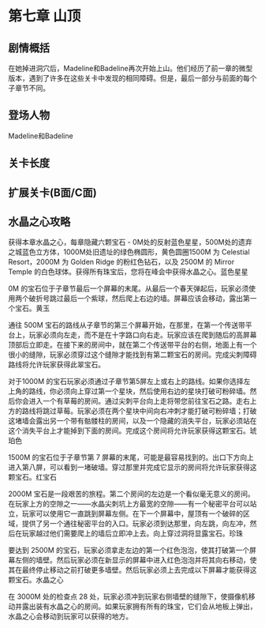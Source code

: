 # 第七章 山顶
## 剧情概括
在她掉进洞穴后，Madeline和Badeline再次开始上山。他们经历了前一章的微型版本，遇到了许多在这些关卡中发现的相同障碍。但是，最后一部分与前面的每个子章节不同。
## 登场人物
Madeline和Badeline
## 关卡长度
## 扩展关卡(**B面**/**C面**)
## 水晶之心攻略
获得本章水晶之心，每章隐藏六颗宝石 - 0M处的反射蓝色星星，500M处的遗弃之城蓝色立方体，1000M处旧遗址的绿色椭圆形，黄色圆圈1500M 为 Celestial Resort，2000M 为 Golden Ridge 的粉红色钻石，以及 2500M 的 Mirror Temple 的白色球体。获得所有珠宝后，您将在峰会中获得水晶之心。蓝色星星

0M 的宝石位于子章节最后一个屏幕的末尾。从最后一个春天弹起后，玩家必须使用两个破折号跳过最后一个紫球，然后爬上右边的墙。屏幕应该会移动，露出第一个宝石。黄玉

通往 500M 宝石的路线从子章节的第三个屏幕开始，在那里，在第一个传送带平台上，玩家必须向左走，而不是在十字路口向右走。玩家应该在爬到随后的高屏幕顶部后立即走。在接下来的房间中，就在第二个传送带平台的右侧，地面上有一个很小的缝隙，玩家必须穿过这个缝隙才能找到有第二颗宝石的房间。完成尖刺障碍路线将允许玩家获得此翠宝石。

对于1000M 的宝石玩家必须通过子章节第5屏左上或右上的路线。如果你选择左上角的路线，你必须向上穿过第一个星块，然后使用右边的星块打破可粉碎墙。然后你会进入一个有草莓的房间。通过尖刺平台向上走将带您前往宝石之路。走右上方的路线将跳过草莓。玩家必须在两个星块中间向右冲刺才能打破可粉碎墙；打破这堵墙会露出另一个带有骷髅柱的房间，以及一个隐藏的消失平台，玩家必须站在这个消失平台上才能掉到下面的房间。完成这个房间将允许玩家获得这颗宝石。琥珀色

1500M 的宝石位于子章节第 7 屏幕的末尾，可能是最容易找到的。出口下方向上进入第八屏，可以看到一堵破墙。穿过那里并完成它显示的房间将允许玩家获得这颗宝石。红宝石

2000M 宝石是一段艰苦的旅程。第二个房间的左边是一个看似毫无意义的房间。在玩家上方的空隙之一——水晶尖刺坑上方最宽的空隙——有一个秘密平台可以站立，玩家可以使用它一直跳到屏幕左侧。在下一个屏幕中，屋顶有一个破碎的区域，提供了另一个通往秘密平台的入口。玩家必须到达那里，向左跳，向左冲，然后在玩家越过他们需要爬上的墙后立即冲上去。向上穿过洞将显露宝石。珍珠

要达到 2500M 的宝石，玩家必须拿走左边的第一个红色泡泡，使其打破第一个屏幕左侧的墙壁。然后玩家必须在新显示的屏幕中进入红色泡泡并将其向右移动，使其在最终停止移动之前打破更多墙壁。然后玩家必须上去完成以下屏幕才能获得这颗宝石。水晶之心

在 3000M 处的检查点 28 处，玩家必须冲到玩家右侧墙壁的缝隙下，使摄像机移动并露出装有水晶之心的房间。如果玩家拥有所有的珠宝，它们会从地板上弹出，水晶之心会移动到玩家可以获得的地方。 
